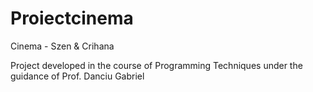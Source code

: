 # Proiectcinema
Cinema - Szen &amp; Crihana

Project developed in the course of Programming Techniques
under the guidance of Prof. Danciu Gabriel
